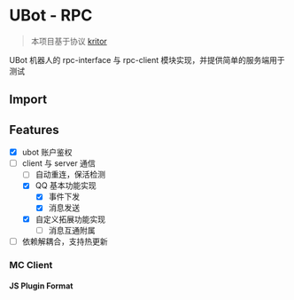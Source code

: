 # UBot - RPC

> 本项目基于协议 [kritor](https://github.com/KarinJS/kritor)

UBot 机器人的 rpc-interface 与 rpc-client 模块实现，并提供简单的服务端用于测试

## Import


## Features

- [x] ubot 账户鉴权
- [ ] client 与 server 通信
  - [ ] 自动重连，保活检测 
  - [x] QQ 基本功能实现
    - [x] 事件下发
    - [x] 消息发送
  - [x] 自定义拓展功能实现
    - [ ] 消息互通附属
- [ ] 依赖解耦合，支持热更新

### MC Client

#### JS Plugin Format

```javascript

```